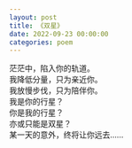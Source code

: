```yaml
---
layout: post
title: 《双星》
date: 2022-09-23 00:00:00
categories: poem
---
```

茫茫中，陷入你的轨道。<br />
我降低分量，只为亲近你。<br />
我放慢步伐，只为陪伴你。<br />
我是你的行星？<br />
你是我的行星？<br />
亦或只能是双星？<br />
某一天的意外，终将让你远去……